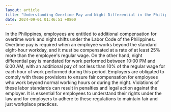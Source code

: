 ```yaml
---
layout: article
title: "Understanding Overtime Pay and Night Differential in the Philippines"
date: 2024-09-01 01:46:51 +0800
---
```


<p>In the Philippines, employees are entitled to additional compensation for overtime work and night shifts under the Labor Code of the Philippines. Overtime pay is required when an employee works beyond the standard eight-hour workday, and it must be compensated at a rate of at least 25% more than the employee&#39;s regular wage. On the other hand, night differential pay is mandated for work performed between 10:00 PM and 6:00 AM, with an additional pay of not less than 10% of the regular wage for each hour of work performed during this period. Employers are obligated to comply with these provisions to ensure fair compensation for employees who work beyond normal working hours or during the night. Violations of these labor standards can result in penalties and legal action against the employer. It is essential for employees to understand their rights under the law and for employers to adhere to these regulations to maintain fair and just workplace practices.</p>